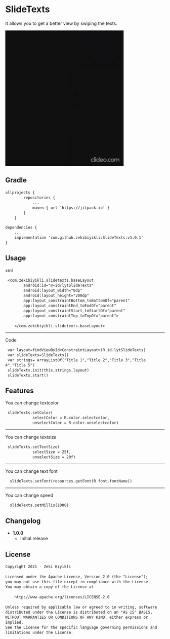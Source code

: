 SlideTexts
===============

It allows you to get a better view by swiping the texts.

![SlideTexts](https://github.com/zekibiyikli/SlideTexts/blob/main/sources/slidetexts.gif?raw=true)

Gradle
------

```
allprojects {
		repositories {
			...
			maven { url 'https://jitpack.io' }
		}
	}
```

```
dependencies {
    ...
    implementation 'com.github.zekibiyikli:SlideTexts:v1.0.1'
}
```

Usage
-----
xml
```
 <com.zekibiyikli.slidetexts.baseLayout
        android:id="@+id/lytSlideTexts"
        android:layout_width="0dp"
        android:layout_height="200dp"
        app:layout_constraintBottom_toBottomOf="parent"
        app:layout_constraintEnd_toEndOf="parent"
        app:layout_constraintStart_toStartOf="parent"
        app:layout_constraintTop_toTopOf="parent">

    </com.zekibiyikli.slidetexts.baseLayout>
```
-----------
Code
```
 var layout=findViewById<ConstraintLayout>(R.id.lytSlideTexts)
 var slideTexts=SlideTexts()
 var strings= arrayListOf("Title 1","Title 2","Title 3","Title 4","Title 5")
 slideTexts.init(this,strings,layout)
 slideTexts.start()

```

Features
-----------
You can change textcolor
```
 slideTexts.setColor(
            selectColor = R.color.selectcolor,
            unselectColor = R.color.unselectcolor)
```
-----------
You can change textsize
```
 slideTexts.setTextSize(
            selectSize = 25f,
            unselectSize = 20f)
```
-----------
You can change text font
```
  slideTexts.setFont(resources.getFont(R.font.fontName))

```

-----------
You can change speed
```
  slideTexts.setMillis(1000)

```


Changelog
---------
* **1.0.0**
    * Initial release

License
-------

    Copyright 2021 - Zeki Bıyıklı

    Licensed under the Apache License, Version 2.0 (the "License");
    you may not use this file except in compliance with the License.
    You may obtain a copy of the License at

        http://www.apache.org/licenses/LICENSE-2.0

    Unless required by applicable law or agreed to in writing, software
    distributed under the License is distributed on an "AS IS" BASIS,
    WITHOUT WARRANTIES OR CONDITIONS OF ANY KIND, either express or implied.
    See the License for the specific language governing permissions and
    limitations under the License.